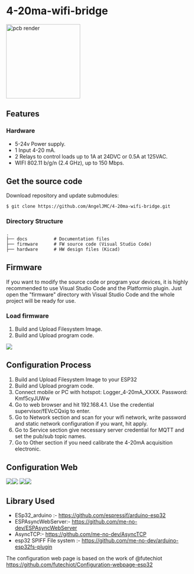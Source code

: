 # 4-20ma-wifi-bridge


<img src="docs/pcb-render.png" alt="pcb render" style="height: 200px" />

## Features
### Hardware
 * 5-24v Power supply.
 * 1 Input 4-20 mA.
 * 2 Relays to control loads up to 1A at 24DVC or 0.5A at 125VAC.
 * WIFI 802.11 b/g/n (2.4 GHz), up to 150 Mbps.


## Get the source code
Download repository and update submodules:

```
$ git clone https://github.com/AngelJMC/4-20ma-wifi-bridge.git
```


### Directory Structure

    .
    ├── docs          # Documentation files
    ├── firmware      # FW source code (Visual Studio Code)
    ├── hardware      # HW design files (Kicad)

## Firmware

If you want to modify the source code or program your devices, it is highly recommended to use Visual Studio Code and the Platformio plugin. Just open the "firmware" directory with Visual Studio Code and the whole project will be ready for use.

### Load firmware 

 1. Build and Upload Filesystem Image.
 2. Build and Upload program code.

<img src="docs/vs-instructions.png"  />

## Configuration Process

 1. Build and Upload Filesystem Image to your ESP32
 2. Build and Upload program code.
 3. Connect mobile or PC with hotspot: Logger_4-20mA_XXXX. Password: Kmf5cyJUWw
 4. Go to web browser and hit 192.168.4.1. Use the credential supervisor/fEVcCQxig to enter.
 5. Go to Network section and scan for your wifi network, write password and static network configuration if you want, hit apply.
 6. Go to Service section give necessary server credential for MQTT and set the pub/sub topic names.
 7. Go to Other section if you need calibrate the 4-20mA acquisition electronic.



## Configuration Web

<img src="docs/web_status.png" /><img src="docs/web_other.png" />
<img src="docs/web_network.png" /><img src="docs/web_service.png"  />



## Library Used

* ESp32_arduino :- https://github.com/espressif/arduino-esp32
* ESPAsyncWebServer:- https://github.com/me-no-dev/ESPAsyncWebServer
* AsyncTCP:- https://github.com/me-no-dev/AsyncTCP
* esp32 SPIFF File system :- https://github.com/me-no-dev/arduino-esp32fs-plugin

The configuration web page is based on the work of @futechiot https://github.com/futechiot/Configuration-webpage-esp32
